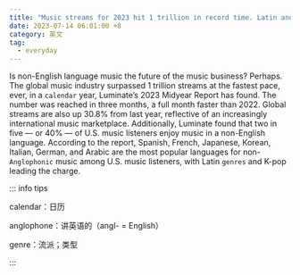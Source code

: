 ```yaml
---
title: "Music streams for 2023 hit 1 trillion in record time. Latin and K-pop artists are big reasons why"
date: 2023-07-14 06:01:00 +8
category: 英文
tag:
  - everyday
---
```


Is non-English language music the future of the music business? Perhaps. The global music industry surpassed 1 trillion streams at the fastest pace, ever, in a `calendar` year, Luminate’s 2023 Midyear Report has found. The number was reached in three months, a full month faster than 2022. Global streams are also up 30.8% from last year, reflective of an increasingly international music marketplace. Additionally, Luminate found that two in five — or 40% — of U.S. music listeners enjoy music in a non-English language. According to the report, Spanish, French, Japanese, Korean, Italian, German, and Arabic are the most popular languages for non-`Anglophonic` music among U.S. music listeners, with Latin `genres` and K-pop leading the charge.

::: info tips

calendar：日历

anglophone：讲英语的（angl- = English）

genre：流派；类型

:::

